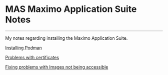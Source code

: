 # MAS Maximo Application Suite Notes
---

My notes regarding installing the Maximo Application Suite.

[Installing Podman](/Podman)  

[Problems with certificates](/CertificateProblems)  

[Fixing problems with Images not being accessible](/ImageRegistryAccess)